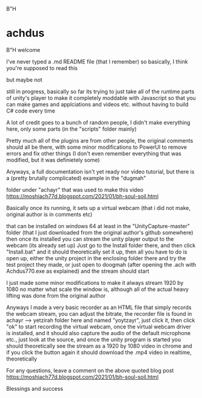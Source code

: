 B"H
# achdus
B"H
welcome

I've never typed a .md README file (that I remember) so basically, I think you're supposed to read this

but maybe not

still in progress, basically so far its trying to just take all of the runtime parts of unity's player to make it completely moddable with Javascript so that you can make games and applciations and videos etc. without having to build C# code every time

A lot of credit goes to a bunch of random people, I didn't make everything here, only some parts (in the "scripts" folder mainly)

Pretty much all of the plugins are from other people, the original comments should all be there, with some minor modifications 
to PowerUI to remove errors and fix other things (I don't even remember everything that was modified, but it was definietely some)

Anyways, a full documentation isn't yet ready nor video tutorial, but there is a (pretty brutally complicated) example in the "dugmah"

folder under "achayr" that was used to make this video https://moshiach77d.blogspot.com/2021/01/bh-soul-soil.html

Basically once its running, it sets up a virtual webcam (that i did not make, original author is in comments etc)

that can be installed on windows 64 at least in the "UnityCapture-master" folder (that I just downloaded from the original
author's github somewhere) then once its installed you can stream the unity player output to the webcam (its already set up)
Just go to the Install folder there, and then click "Install.bat" and it should theoretically set it up, then all you 
have to do is open up, either the unity project in the enclosing folder there and try the test project they made,
or just open to doogmah (after opening the .ach with Achdus770.exe as explained) and the stream should start

I just made some minor modifications to make it always stream 1920 by 1080 no matter what scale the window is, although all of the
actual heavy lifting was done from the original author

Anyways I made a very basic recorder as an HTML file that simply records the webcam stream, you can adjust the bitrate, the
recorder file is found in achayr --> yetzirah folder here and named "yoytzayr", just click it, then click "ok" to start 
recording the virtual webcam, once the virtual webcam driver is installed, and it should also capture the audio of the
default microphone etc., just look at the source, and once the unity program is started you should theoretically see the 
stream as a 1920 by 1080 video in chrome and if you click the button again it should download the .mp4 video in realtime,
theoretically

For any questions, leave a comment on the above quoted blog post https://moshiach77d.blogspot.com/2021/01/bh-soul-soil.html


Blessings and success
